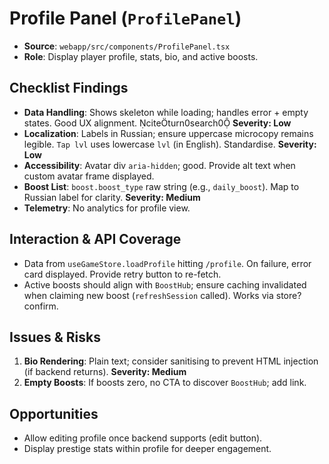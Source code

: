 # Profile Panel (`ProfilePanel`)

- **Source**: `webapp/src/components/ProfilePanel.tsx`
- **Role**: Display player profile, stats, bio, and active boosts.

## Checklist Findings
- **Data Handling**: Shows skeleton while loading; handles error + empty states. Good UX alignment. citeturn0search0 **Severity: Low**
- **Localization**: Labels in Russian; ensure uppercase microcopy remains legible. `Tap lvl` uses lowercase `lvl` (in English). Standardise. **Severity: Low**
- **Accessibility**: Avatar div `aria-hidden`; good. Provide alt text when custom avatar frame displayed.
- **Boost List**: `boost.boost_type` raw string (e.g., `daily_boost`). Map to Russian label for clarity. **Severity: Medium**
- **Telemetry**: No analytics for profile view.

## Interaction & API Coverage
- Data from `useGameStore.loadProfile` hitting `/profile`. On failure, error card displayed. Provide retry button to re-fetch.
- Active boosts should align with `BoostHub`; ensure caching invalidated when claiming new boost (`refreshSession` called). Works via store? confirm.

## Issues & Risks
1. **Bio Rendering**: Plain text; consider sanitising to prevent HTML injection (if backend returns). **Severity: Medium**
2. **Empty Boosts**: If boosts zero, no CTA to discover `BoostHub`; add link.

## Opportunities
- Allow editing profile once backend supports (edit button).
- Display prestige stats within profile for deeper engagement.
